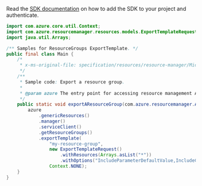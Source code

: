 Read the [SDK documentation](https://github.com/Azure/azure-sdk-for-java/blob/azure-resourcemanager_2.11.0/sdk/resourcemanager/azure-resourcemanager/README.md) on how to add the SDK to your project and authenticate.

```java
import com.azure.core.util.Context;
import com.azure.resourcemanager.resources.models.ExportTemplateRequest;
import java.util.Arrays;

/** Samples for ResourceGroups ExportTemplate. */
public final class Main {
    /*
     * x-ms-original-file: specification/resources/resource-manager/Microsoft.Resources/stable/2021-01-01/examples/ExportResourceGroup.json
     */
    /**
     * Sample code: Export a resource group.
     *
     * @param azure The entry point for accessing resource management APIs in Azure.
     */
    public static void exportAResourceGroup(com.azure.resourcemanager.AzureResourceManager azure) {
        azure
            .genericResources()
            .manager()
            .serviceClient()
            .getResourceGroups()
            .exportTemplate(
                "my-resource-group",
                new ExportTemplateRequest()
                    .withResources(Arrays.asList("*"))
                    .withOptions("IncludeParameterDefaultValue,IncludeComments"),
                Context.NONE);
    }
}
```

